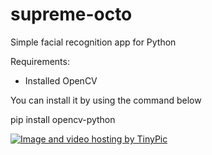 # supreme-octo
Simple facial recognition app for Python


Requirements:
- Installed OpenCV



You can install it by using the command below 

pip install opencv-python


<a href="http://pl.tinypic.com?ref=2r5dvya" target="_blank"><img src="http://i64.tinypic.com/2r5dvya.png" border="0" alt="Image and video hosting by TinyPic"></a>
